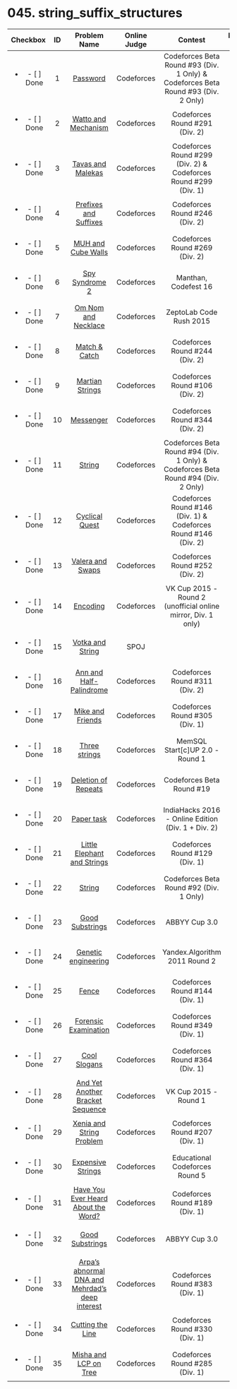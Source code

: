 # 045. string_suffix_structures


| Checkbox | ID | Problem Name|Online Judge|Contest|Difficulty Level|
|:---:|:---:|:---:|:---:|:---:|:---:|
|<ul><li>- [ ] Done</li></ul>|1|[Password](http://codeforces.com/problemset/problem/126/B)|Codeforces|Codeforces Beta Round #93 (Div. 1 Only) & Codeforces Beta Round #93 (Div. 2 Only)|2|
|<ul><li>- [ ] Done</li></ul>|2|[Watto and Mechanism](http://codeforces.com/problemset/problem/514/C)|Codeforces|Codeforces Round #291 (Div. 2)|3|
|<ul><li>- [ ] Done</li></ul>|3|[Tavas and Malekas](http://codeforces.com/problemset/problem/535/D)|Codeforces|Codeforces Round #299 (Div. 2) & Codeforces Round #299 (Div. 1)|4|
|<ul><li>- [ ] Done</li></ul>|4|[Prefixes and Suffixes](http://codeforces.com/problemset/problem/432/D)|Codeforces|Codeforces Round #246 (Div. 2)|4|
|<ul><li>- [ ] Done</li></ul>|5|[MUH and Cube Walls](http://codeforces.com/problemset/problem/471/D)|Codeforces|Codeforces Round #269 (Div. 2)|4|
|<ul><li>- [ ] Done</li></ul>|6|[Spy Syndrome 2](http://codeforces.com/problemset/problem/633/C)|Codeforces|Manthan, Codefest 16|5|
|<ul><li>- [ ] Done</li></ul>|7|[Om Nom and Necklace](http://codeforces.com/problemset/problem/526/D)|Codeforces|ZeptoLab Code Rush 2015|6|
|<ul><li>- [ ] Done</li></ul>|8|[Match & Catch](http://codeforces.com/problemset/problem/427/D)|Codeforces|Codeforces Round #244 (Div. 2)|6|
|<ul><li>- [ ] Done</li></ul>|9|[Martian Strings](http://codeforces.com/problemset/problem/149/E)|Codeforces|Codeforces Round #106 (Div. 2)|6|
|<ul><li>- [ ] Done</li></ul>|10|[Messenger](http://codeforces.com/problemset/problem/631/D)|Codeforces|Codeforces Round #344 (Div. 2)|6|
|<ul><li>- [ ] Done</li></ul>|11|[String](http://codeforces.com/problemset/problem/128/B)|Codeforces|Codeforces Beta Round #94 (Div. 1 Only) & Codeforces Beta Round #94 (Div. 2 Only)|6|
|<ul><li>- [ ] Done</li></ul>|12|[Cyclical Quest](http://codeforces.com/problemset/problem/235/C)|Codeforces|Codeforces Round #146 (Div. 1) & Codeforces Round #146 (Div. 2)|7|
|<ul><li>- [ ] Done</li></ul>|13|[Valera and Swaps](http://codeforces.com/problemset/problem/441/D)|Codeforces|Codeforces Round #252 (Div. 2)|7|
|<ul><li>- [ ] Done</li></ul>|14|[Encoding](http://codeforces.com/problemset/problem/533/F)|Codeforces|VK Cup 2015 - Round 2 (unofficial online mirror, Div. 1 only)|7|
|<ul><li>- [ ] Done</li></ul>|15|[Votka and String](http://www.spoj.com/problems/VOTAS/)|SPOJ||7|
|<ul><li>- [ ] Done</li></ul>|16|[Ann and Half-Palindrome](http://codeforces.com/problemset/problem/557/E)|Codeforces|Codeforces Round #311 (Div. 2)|7|
|<ul><li>- [ ] Done</li></ul>|17|[Mike and Friends](http://codeforces.com/problemset/problem/547/E)|Codeforces|Codeforces Round #305 (Div. 1)|8|
|<ul><li>- [ ] Done</li></ul>|18|[Three strings](http://codeforces.com/problemset/problem/452/E)|Codeforces|MemSQL Start[c]UP 2.0 - Round 1|8|
|<ul><li>- [ ] Done</li></ul>|19|[Deletion of Repeats](http://codeforces.com/problemset/problem/19/C)|Codeforces|Codeforces Beta Round #19|8|
|<ul><li>- [ ] Done</li></ul>|20|[Paper task](http://codeforces.com/problemset/problem/653/F)|Codeforces|IndiaHacks 2016 - Online Edition (Div. 1 + Div. 2)|8|
|<ul><li>- [ ] Done</li></ul>|21|[Little Elephant and Strings](http://codeforces.com/problemset/problem/204/E)|Codeforces|Codeforces Round #129 (Div. 1)|8|
|<ul><li>- [ ] Done</li></ul>|22|[String](http://codeforces.com/problemset/problem/123/D)|Codeforces|Codeforces Beta Round #92 (Div. 1 Only)|8|
|<ul><li>- [ ] Done</li></ul>|23|[Good Substrings](http://codeforces.com/problemset/problem/316/G2)|Codeforces|ABBYY Cup 3.0|8|
|<ul><li>- [ ] Done</li></ul>|24|[Genetic engineering](http://codeforces.com/problemset/problem/86/C)|Codeforces|Yandex.Algorithm 2011 Round 2|8|
|<ul><li>- [ ] Done</li></ul>|25|[Fence](http://codeforces.com/problemset/problem/232/D)|Codeforces|Codeforces Round #144 (Div. 1)|9|
|<ul><li>- [ ] Done</li></ul>|26|[Forensic Examination](http://codeforces.com/problemset/problem/666/E)|Codeforces|Codeforces Round #349 (Div. 1)|9|
|<ul><li>- [ ] Done</li></ul>|27|[Cool Slogans](http://codeforces.com/problemset/problem/700/E)|Codeforces|Codeforces Round #364 (Div. 1)|9|
|<ul><li>- [ ] Done</li></ul>|28|[And Yet Another Bracket Sequence](http://codeforces.com/problemset/problem/524/F)|Codeforces|VK Cup 2015 - Round 1|9|
|<ul><li>- [ ] Done</li></ul>|29|[Xenia and String Problem](http://codeforces.com/problemset/problem/356/E)|Codeforces|Codeforces Round #207 (Div. 1)|9|
|<ul><li>- [ ] Done</li></ul>|30|[Expensive Strings](http://codeforces.com/problemset/problem/616/F)|Codeforces|Educational Codeforces Round 5|9|
|<ul><li>- [ ] Done</li></ul>|31|[Have You Ever Heard About the Word?](http://codeforces.com/problemset/problem/319/D)|Codeforces|Codeforces Round #189 (Div. 1)|9|
|<ul><li>- [ ] Done</li></ul>|32|[Good Substrings](http://codeforces.com/problemset/problem/316/G3)|Codeforces|ABBYY Cup 3.0|9|
|<ul><li>- [ ] Done</li></ul>|33|[Arpa’s abnormal DNA and Mehrdad’s deep interest](http://codeforces.com/problemset/problem/741/E)|Codeforces|Codeforces Round #383 (Div. 1)|10|
|<ul><li>- [ ] Done</li></ul>|34|[Cutting the Line](http://codeforces.com/problemset/problem/594/E)|Codeforces|Codeforces Round #330 (Div. 1)|10|
|<ul><li>- [ ] Done</li></ul>|35|[Misha and LCP on Tree](http://codeforces.com/problemset/problem/504/E)|Codeforces|Codeforces Round #285 (Div. 1)|10|

